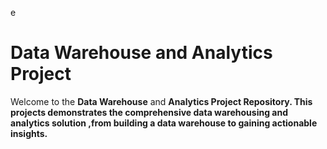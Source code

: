 e<b><h1>Data Warehouse and Analytics Project</h1></b>
Welcome to the <b>Data Warehouse</b> and <b>Analytics Project Repository.
This projects demonstrates the comprehensive data warehousing and analytics solution ,from building a data warehouse to gaining actionable insights.
